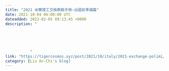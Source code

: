```yaml
---
title: "2021 米蘭理工交換教戰手冊—出國前準備篇"
date: 2021-10-04 06:00:00 UTC
dateadded: 2023-02-05 09:13:45 +0000
description: "
    
      
      
        
        
           "
link: "https://tigercosmos.xyz/post/2021/10/italy/2021-exchange-polimi/"
category: [Liu An-Chi's blog]
---
```

